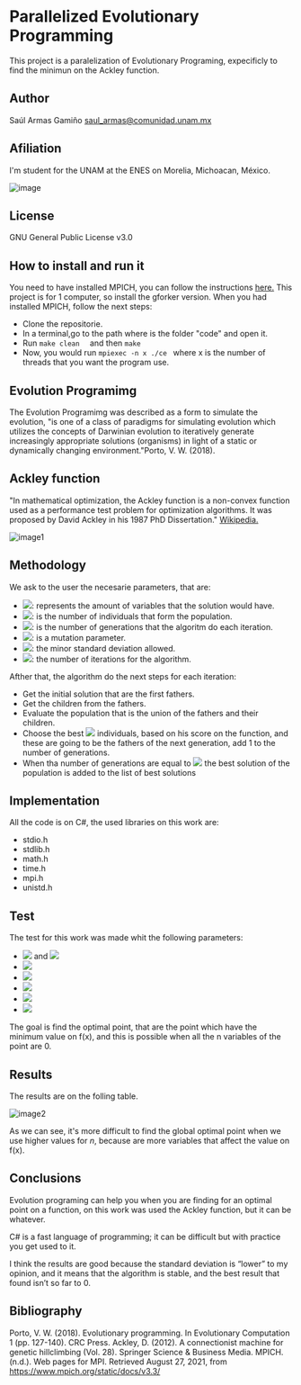 # Parallelized Evolutionary Programming

This project is a paralelization of Evolutionary Programing, expecificly to find the minimun on the Ackley function.

## Author
Saúl Armas Gamiño
saul_armas@comunidad.unam.mx
## Afiliation
I'm student for the UNAM at the ENES on Morelia, Michoacan, México. 

![image](  https://drive.google.com/uc?export=view&id=1588bA0kcqUWbXuj-X9IGgq2HrPMvej3p)


## License
GNU General Public License v3.0

## How to install and run it
You need to have installed MPICH, you can follow the instructions [here.](https://www.mpich.org/static/downloads/3.3.2/mpich-3.3.2-installguide.pdf)
This project is for 1 computer, so install the gforker version.
When you had installed MPICH, follow the next steps: 
- Clone the repositorie.
- In a terminal,go to the path where is the folder "code" and open it.
- Run ```make clean  ``` and then ```make```
- Now, you would run ```mpiexec -n x ./ce ``` where x is the number of threads that you want the program use.

## Evolution Programimg
The Evolution Programimg was described as a form to simulate the evolution, "is one of a class of paradigms for simulating evolution which utilizes the concepts of Darwinian evolution to iteratively generate increasingly appropriate solutions (organisms) in light of a static or dynamically changing environment."Porto, V. W. (2018).

## Ackley function
"In mathematical optimization, the Ackley function is a non-convex function used as a performance test problem for optimization algorithms. It was proposed by David Ackley in his 1987 PhD Dissertation." [Wikipedia.](https://en.wikipedia.org/wiki/Ackley_function)

![image1](  https://drive.google.com/uc?export=view&id=1tHNd3P6C7yswbzeSQh2Kp9wtQ4F-XIpK)

## Methodology
We ask to the user the necesarie parameters, that are:
- <img src="https://render.githubusercontent.com/render/math?math=n">: represents the amount of variables that the solution would have.
- <img src="https://render.githubusercontent.com/render/math?math=\mu">: is the number of individuals that form the population.
- <img src="https://render.githubusercontent.com/render/math?math=G">: is the number of generations that the algoritm do each iteration.
- <img src="https://render.githubusercontent.com/render/math?math=\alpha">: is a mutation parameter.
- <img src="https://render.githubusercontent.com/render/math?math=\epsilon0">: the minor standard deviation allowed.
- <img src="https://render.githubusercontent.com/render/math?math=M">: the number of iterations for the algorithm.

Afther that, the algorithm do the next steps for each iteration:
- Get the initial solution that are the first fathers.
- Get the children from the fathers.
- Evaluate the population that is the union of the fathers and their children.
- Choose the best <img src="https://render.githubusercontent.com/render/math?math=\mu"> individuals, based on his score on the function, and these are going to be the fathers of the next generation, add 1 to the number of generations.
- When tha number of generations are equal to <img src="https://render.githubusercontent.com/render/math?math=G"> the best solution of the population is added to the list of best solutions

## Implementation
All the code is on C#, the used libraries on this work are:
- stdio.h
- stdlib.h
- math.h
- time.h
- mpi.h
- unistd.h



## Test
The test for this work was made whit the following parameters:
- <img src="https://render.githubusercontent.com/render/math?math=n = 5, 10"> and <img src="https://render.githubusercontent.com/render/math?math=15">
- <img src="https://render.githubusercontent.com/render/math?math=\mu = 100">
- <img src="https://render.githubusercontent.com/render/math?math=G = 200">
- <img src="https://render.githubusercontent.com/render/math?math=\alpha = 2">
- <img src="https://render.githubusercontent.com/render/math?math=\epsilon0 = 0.0001">
- <img src="https://render.githubusercontent.com/render/math?math=M = 15">
The goal is find the optimal point, that are the point which have the minimum value on f(x), and this is possible when all the n variables of the point are 0.
## Results
The results are on the folling table.

![image2](  https://drive.google.com/uc?export=view&id=1aKZeqMkHmEwd6-5rqrX_bGNtVaM8ZpaQ)

As we can see, it's more difficult to find the global optimal point when we use higher values for $n$, because are more variables that affect the value on f(x).
## Conclusions
Evolution programing can help you when you are finding for an optimal point on a function, on this work was used the Ackley function, but it can be whatever.

C# is a fast language of programming; it can be difficult but with practice you get used to it.

I think the results are good because the standard deviation is “lower” to my opinion, and it means that the algorithm is stable, and the best result that found isn’t so far to 0.

## Bibliography
Porto, V. W. (2018). Evolutionary programming. In Evolutionary Computation 1 (pp. 127-140). CRC Press.
Ackley, D. (2012). A connectionist machine for genetic hillclimbing (Vol. 28). Springer Science & Business Media.
MPICH. (n.d.). Web pages for MPI. Retrieved August 27, 2021, from https://www.mpich.org/static/docs/v3.3/



